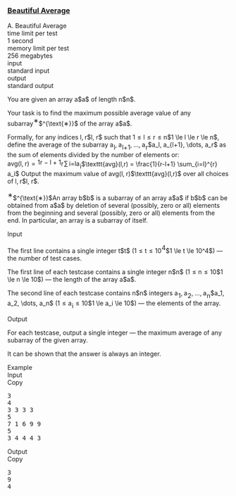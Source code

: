 <h3><a href="https://codeforces.com/contest/2162/problem/A" target="_blank" rel="noopener noreferrer">Beautiful Average</a></h3>

<div class="header"><div class="title">A. Beautiful Average</div><div class="time-limit"><div class="property-title">time limit per test</div>1 second</div><div class="memory-limit"><div class="property-title">memory limit per test</div>256 megabytes</div><div class="input-file input-standard"><div class="property-title">input</div>standard input</div><div class="output-file output-standard"><div class="property-title">output</div>standard output</div></div><div><p>You are given an array <span class="MathJax_Preview" style="color: inherit;"><span class="MJXp-math" id="MJXp-Span-1"><span class="MJXp-mi MJXp-italic" id="MJXp-Span-2">a</span></span></span>$a$ of length <span class="MathJax_Preview" style="color: inherit;"><span class="MJXp-math" id="MJXp-Span-3"><span class="MJXp-mi MJXp-italic" id="MJXp-Span-4">n</span></span></span>$n$.</p><p>Your task is to find the maximum possible average value of any subarray<span class="MathJax_Preview" style="color: inherit;"><span class="MJXp-math" id="MJXp-Span-5"><span class="MJXp-msubsup" id="MJXp-Span-6"><span class="MJXp-mi" id="MJXp-Span-7" style="margin-right: 0.05em;"></span><span class="MJXp-mrow MJXp-script" id="MJXp-Span-8" style="vertical-align: 0.5em;"><span class="MJXp-mtext" id="MJXp-Span-9">∗</span></span></span></span></span>$^{\text{∗}}$ of the array <span class="MathJax_Preview" style="color: inherit;"><span class="MJXp-math" id="MJXp-Span-10"><span class="MJXp-mi MJXp-italic" id="MJXp-Span-11">a</span></span></span>$a$.</p><p>Formally, for any indices <span class="MathJax_Preview" style="color: inherit;"><span class="MJXp-math" id="MJXp-Span-12"><span class="MJXp-mi MJXp-italic" id="MJXp-Span-13">l</span><span class="MJXp-mo" id="MJXp-Span-14" style="margin-left: 0em; margin-right: 0.222em;">,</span><span class="MJXp-mi MJXp-italic" id="MJXp-Span-15">r</span></span></span>$l, r$ such that <span class="MathJax_Preview" style="color: inherit;"><span class="MJXp-math" id="MJXp-Span-16"><span class="MJXp-mn" id="MJXp-Span-17">1</span><span class="MJXp-mo" id="MJXp-Span-18" style="margin-left: 0.333em; margin-right: 0.333em;">≤</span><span class="MJXp-mi MJXp-italic" id="MJXp-Span-19">l</span><span class="MJXp-mo" id="MJXp-Span-20" style="margin-left: 0.333em; margin-right: 0.333em;">≤</span><span class="MJXp-mi MJXp-italic" id="MJXp-Span-21">r</span><span class="MJXp-mo" id="MJXp-Span-22" style="margin-left: 0.333em; margin-right: 0.333em;">≤</span><span class="MJXp-mi MJXp-italic" id="MJXp-Span-23">n</span></span></span>$1 \le l \le r \le n$, define the average of the subarray <span class="MathJax_Preview" style="color: inherit;"><span class="MJXp-math" id="MJXp-Span-24"><span class="MJXp-msubsup" id="MJXp-Span-25"><span class="MJXp-mi MJXp-italic" id="MJXp-Span-26" style="margin-right: 0.05em;">a</span><span class="MJXp-mi MJXp-italic MJXp-script" id="MJXp-Span-27" style="vertical-align: -0.4em;">l</span></span><span class="MJXp-mo" id="MJXp-Span-28" style="margin-left: 0em; margin-right: 0.222em;">,</span><span class="MJXp-msubsup" id="MJXp-Span-29"><span class="MJXp-mi MJXp-italic" id="MJXp-Span-30" style="margin-right: 0.05em;">a</span><span class="MJXp-mrow MJXp-script" id="MJXp-Span-31" style="vertical-align: -0.4em;"><span class="MJXp-mi MJXp-italic" id="MJXp-Span-32">l</span><span class="MJXp-mo" id="MJXp-Span-33">+</span><span class="MJXp-mn" id="MJXp-Span-34">1</span></span></span><span class="MJXp-mo" id="MJXp-Span-35" style="margin-left: 0em; margin-right: 0.222em;">,</span><span class="MJXp-mo" id="MJXp-Span-36" style="margin-left: 0em; margin-right: 0em;">…</span><span class="MJXp-mo" id="MJXp-Span-37" style="margin-left: 0em; margin-right: 0.222em;">,</span><span class="MJXp-msubsup" id="MJXp-Span-38"><span class="MJXp-mi MJXp-italic" id="MJXp-Span-39" style="margin-right: 0.05em;">a</span><span class="MJXp-mi MJXp-italic MJXp-script" id="MJXp-Span-40" style="vertical-align: -0.4em;">r</span></span></span></span>$a_l, a_{l+1}, \dots, a_r$ as the sum of elements divided by the number of elements or: <span class="MathJax_Preview" style="color: inherit;"><span class="MJXp-math MJXp-display" id="MJXp-Span-41"><span class="MJXp-mrow" id="MJXp-Span-42"><span class="MJXp-mtext MJXp-mono" id="MJXp-Span-43">avg</span></span><span class="MJXp-mo" id="MJXp-Span-44" style="margin-left: 0em; margin-right: 0em;">(</span><span class="MJXp-mi MJXp-italic" id="MJXp-Span-45">l</span><span class="MJXp-mo" id="MJXp-Span-46" style="margin-left: 0em; margin-right: 0.222em;">,</span><span class="MJXp-mi MJXp-italic" id="MJXp-Span-47">r</span><span class="MJXp-mo" id="MJXp-Span-48" style="margin-left: 0em; margin-right: 0em;">)</span><span class="MJXp-mo" id="MJXp-Span-49" style="margin-left: 0.333em; margin-right: 0.333em;">=</span><span class="MJXp-mfrac" id="MJXp-Span-50" style="vertical-align: 0.25em;"><span class="MJXp-box"><span class="MJXp-mn" id="MJXp-Span-51">1</span></span><span class="MJXp-box" style="margin-top: -0.9em;"><span class="MJXp-denom"><span><span class="MJXp-rule" style="height: 1em; border-top: none; border-bottom: 1px solid; margin: 0.1em 0px;"></span></span><span><span class="MJXp-box"><span class="MJXp-mi MJXp-italic" id="MJXp-Span-52">r</span><span class="MJXp-mo" id="MJXp-Span-53" style="margin-left: 0.267em; margin-right: 0.267em;">−</span><span class="MJXp-mi MJXp-italic" id="MJXp-Span-54">l</span><span class="MJXp-mo" id="MJXp-Span-55" style="margin-left: 0.267em; margin-right: 0.267em;">+</span><span class="MJXp-mn" id="MJXp-Span-56">1</span></span></span></span></span></span><span class="MJXp-munderover" id="MJXp-Span-57"><span><span class="MJXp-over"><span class=" MJXp-script"><span class="MJXp-mrow" id="MJXp-Span-63" style="margin-right: 0px; margin-left: 0px;"><span class="MJXp-mi MJXp-italic" id="MJXp-Span-64">r</span></span></span><span class=""><span class="MJXp-mo" id="MJXp-Span-58" style="margin-left: 0.111em; margin-right: 0.167em;"><span class="MJXp-largeop">∑</span></span></span></span></span><span class=" MJXp-script"><span class="MJXp-mrow" id="MJXp-Span-59" style="margin-left: 0px;"><span class="MJXp-mi MJXp-italic" id="MJXp-Span-60">i</span><span class="MJXp-mo" id="MJXp-Span-61">=</span><span class="MJXp-mi MJXp-italic" id="MJXp-Span-62">l</span></span></span></span><span class="MJXp-msubsup" id="MJXp-Span-65"><span class="MJXp-mi MJXp-italic" id="MJXp-Span-66" style="margin-right: 0.05em;">a</span><span class="MJXp-mi MJXp-italic MJXp-script" id="MJXp-Span-67" style="vertical-align: -0.4em;">i</span></span></span></span>$\texttt{avg}(l,r) = \frac{1}{r-l+1} \sum_{i=l}^{r} a_i$ Output the maximum value of <span class="MathJax_Preview" style="color: inherit;"><span class="MJXp-math" id="MJXp-Span-68"><span class="MJXp-mrow" id="MJXp-Span-69"><span class="MJXp-mtext MJXp-mono" id="MJXp-Span-70">avg</span></span><span class="MJXp-mo" id="MJXp-Span-71" style="margin-left: 0em; margin-right: 0em;">(</span><span class="MJXp-mi MJXp-italic" id="MJXp-Span-72">l</span><span class="MJXp-mo" id="MJXp-Span-73" style="margin-left: 0em; margin-right: 0.222em;">,</span><span class="MJXp-mi MJXp-italic" id="MJXp-Span-74">r</span><span class="MJXp-mo" id="MJXp-Span-75" style="margin-left: 0em; margin-right: 0em;">)</span></span></span>$\texttt{avg}(l,r)$ over all choices of <span class="MathJax_Preview" style="color: inherit;"><span class="MJXp-math" id="MJXp-Span-76"><span class="MJXp-mi MJXp-italic" id="MJXp-Span-77">l</span><span class="MJXp-mo" id="MJXp-Span-78" style="margin-left: 0em; margin-right: 0.222em;">,</span><span class="MJXp-mi MJXp-italic" id="MJXp-Span-79">r</span></span></span>$l, r$.</p><div class="statement-footnote"><p><span class="MathJax_Preview" style="color: inherit;"><span class="MJXp-math" id="MJXp-Span-80"><span class="MJXp-msubsup" id="MJXp-Span-81"><span class="MJXp-mi" id="MJXp-Span-82" style="margin-right: 0.05em;"></span><span class="MJXp-mrow MJXp-script" id="MJXp-Span-83" style="vertical-align: 0.5em;"><span class="MJXp-mtext" id="MJXp-Span-84">∗</span></span></span></span></span>$^{\text{∗}}$An array <span class="MathJax_Preview" style="color: inherit;"><span class="MJXp-math" id="MJXp-Span-85"><span class="MJXp-mi MJXp-italic" id="MJXp-Span-86">b</span></span></span>$b$ is a subarray of an array <span class="MathJax_Preview" style="color: inherit;"><span class="MJXp-math" id="MJXp-Span-87"><span class="MJXp-mi MJXp-italic" id="MJXp-Span-88">a</span></span></span>$a$ if <span class="MathJax_Preview" style="color: inherit;"><span class="MJXp-math" id="MJXp-Span-89"><span class="MJXp-mi MJXp-italic" id="MJXp-Span-90">b</span></span></span>$b$ can be obtained from <span class="MathJax_Preview" style="color: inherit;"><span class="MJXp-math" id="MJXp-Span-91"><span class="MJXp-mi MJXp-italic" id="MJXp-Span-92">a</span></span></span>$a$ by deletion of several (possibly, zero or all) elements from the beginning and several (possibly, zero or all) elements from the end. In particular, an array is a subarray of itself. </p></div></div><div class="input-specification"><div class="section-title">Input</div><p>The first line contains a single integer <span class="MathJax_Preview" style="color: inherit;"><span class="MJXp-math" id="MJXp-Span-93"><span class="MJXp-mi MJXp-italic" id="MJXp-Span-94">t</span></span></span>$t$ (<span class="MathJax_Preview" style="color: inherit;"><span class="MJXp-math" id="MJXp-Span-95"><span class="MJXp-mn" id="MJXp-Span-96">1</span><span class="MJXp-mo" id="MJXp-Span-97" style="margin-left: 0.333em; margin-right: 0.333em;">≤</span><span class="MJXp-mi MJXp-italic" id="MJXp-Span-98">t</span><span class="MJXp-mo" id="MJXp-Span-99" style="margin-left: 0.333em; margin-right: 0.333em;">≤</span><span class="MJXp-msubsup" id="MJXp-Span-100"><span class="MJXp-mn" id="MJXp-Span-101" style="margin-right: 0.05em;">10</span><span class="MJXp-mn MJXp-script" id="MJXp-Span-102" style="vertical-align: 0.5em;">4</span></span></span></span>$1 \le t \le 10^4$) — the number of test cases.</p><p>The first line of each testcase contains a single integer <span class="MathJax_Preview" style="color: inherit;"><span class="MJXp-math" id="MJXp-Span-103"><span class="MJXp-mi MJXp-italic" id="MJXp-Span-104">n</span></span></span>$n$ (<span class="MathJax_Preview" style="color: inherit;"><span class="MJXp-math" id="MJXp-Span-105"><span class="MJXp-mn" id="MJXp-Span-106">1</span><span class="MJXp-mo" id="MJXp-Span-107" style="margin-left: 0.333em; margin-right: 0.333em;">≤</span><span class="MJXp-mi MJXp-italic" id="MJXp-Span-108">n</span><span class="MJXp-mo" id="MJXp-Span-109" style="margin-left: 0.333em; margin-right: 0.333em;">≤</span><span class="MJXp-mn" id="MJXp-Span-110">10</span></span></span>$1 \le n \le 10$) — the length of the array <span class="MathJax_Preview" style="color: inherit;"><span class="MJXp-math" id="MJXp-Span-111"><span class="MJXp-mi MJXp-italic" id="MJXp-Span-112">a</span></span></span>$a$.</p><p>The second line of each testcase contains <span class="MathJax_Preview" style="color: inherit;"><span class="MJXp-math" id="MJXp-Span-113"><span class="MJXp-mi MJXp-italic" id="MJXp-Span-114">n</span></span></span>$n$ integers <span class="MathJax_Preview" style="color: inherit;"><span class="MJXp-math" id="MJXp-Span-115"><span class="MJXp-msubsup" id="MJXp-Span-116"><span class="MJXp-mi MJXp-italic" id="MJXp-Span-117" style="margin-right: 0.05em;">a</span><span class="MJXp-mn MJXp-script" id="MJXp-Span-118" style="vertical-align: -0.4em;">1</span></span><span class="MJXp-mo" id="MJXp-Span-119" style="margin-left: 0em; margin-right: 0.222em;">,</span><span class="MJXp-msubsup" id="MJXp-Span-120"><span class="MJXp-mi MJXp-italic" id="MJXp-Span-121" style="margin-right: 0.05em;">a</span><span class="MJXp-mn MJXp-script" id="MJXp-Span-122" style="vertical-align: -0.4em;">2</span></span><span class="MJXp-mo" id="MJXp-Span-123" style="margin-left: 0em; margin-right: 0.222em;">,</span><span class="MJXp-mo" id="MJXp-Span-124" style="margin-left: 0em; margin-right: 0em;">…</span><span class="MJXp-mo" id="MJXp-Span-125" style="margin-left: 0em; margin-right: 0.222em;">,</span><span class="MJXp-msubsup" id="MJXp-Span-126"><span class="MJXp-mi MJXp-italic" id="MJXp-Span-127" style="margin-right: 0.05em;">a</span><span class="MJXp-mi MJXp-italic MJXp-script" id="MJXp-Span-128" style="vertical-align: -0.4em;">n</span></span></span></span>$a_1, a_2, \dots, a_n$ (<span class="MathJax_Preview" style="color: inherit;"><span class="MJXp-math" id="MJXp-Span-129"><span class="MJXp-mn" id="MJXp-Span-130">1</span><span class="MJXp-mo" id="MJXp-Span-131" style="margin-left: 0.333em; margin-right: 0.333em;">≤</span><span class="MJXp-msubsup" id="MJXp-Span-132"><span class="MJXp-mi MJXp-italic" id="MJXp-Span-133" style="margin-right: 0.05em;">a</span><span class="MJXp-mi MJXp-italic MJXp-script" id="MJXp-Span-134" style="vertical-align: -0.4em;">i</span></span><span class="MJXp-mo" id="MJXp-Span-135" style="margin-left: 0.333em; margin-right: 0.333em;">≤</span><span class="MJXp-mn" id="MJXp-Span-136">10</span></span></span>$1 \le a_i \le 10$) — the elements of the array.</p></div><div class="output-specification"><div class="section-title">Output</div><p>For each testcase, output a single integer — the maximum average of any subarray of the given array.</p><p>It can be shown that the answer is always an integer.</p></div><div class="sample-tests"><div class="section-title">Example</div><div class="sample-test"><div class="input"><div class="title">Input<div title="Copy" data-clipboard-target="#id003518205036169907" id="id007730724579674889" class="input-output-copier">Copy</div></div><pre id="id003518205036169907"><div class="test-example-line test-example-line-even test-example-line-0">3</div><div class="test-example-line test-example-line-odd test-example-line-1">4</div><div class="test-example-line test-example-line-odd test-example-line-1">3 3 3 3</div><div class="test-example-line test-example-line-even test-example-line-2">5</div><div class="test-example-line test-example-line-even test-example-line-2">7 1 6 9 9</div><div class="test-example-line test-example-line-odd test-example-line-3">5</div><div class="test-example-line test-example-line-odd test-example-line-3">3 4 4 4 3</div></pre></div><div class="output"><div class="title">Output<div title="Copy" data-clipboard-target="#id005145553482022008" id="id006999971817182687" class="input-output-copier">Copy</div></div><pre id="id005145553482022008"><div class="test-example-line test-example-line-odd test-example-line-1">3</div><div class="test-example-line test-example-line-even test-example-line-2">9</div><div class="test-example-line test-example-line-odd test-example-line-3">4</div></pre></div></div></div>